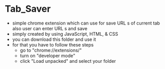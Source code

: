 # Tab_Saver
- simple chrome extension which can use for save URL s of current tab also user can enter URL s and save
- simply created by using JavaScript, HTML, & CSS
- you can download this folder and use it
- for that you have to follow these steps
  - go to "chrome://extensions/"
  - turn on "developer mode"
  - click "Load unpacked" and select your folder
